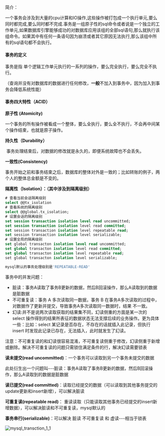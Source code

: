 简介：

一个事务会涉及到大量的cpu计算和IO操作,这些操作被打包成一个执行单元,要么同时都完成,要么同时都不完成.事务是一组原子性的sql命令或者说是一个独立的工作单元,如果数据库引擎能够成功的对数据库应用该组的全部sql语句,那么就执行该组命令。如果其中有任何一条语句因为崩溃或者其它原因无法执行,那么该组中所有的sql语句都不会执行。

#### 事务的定义

事务是指 单个逻辑工作单元执行的一系列的操作，要么完全执行，要么完全不执行。

（查询并没有对数据库的数据进行任何修改，**一般**不加入到事务中，因为加入到事务会降低系统性能）

#### 事务四大特性（ACID）

**原子性 (Atomicity)**

​	一个事务的所有操作被看成一个整体，要么全执行，要么全不执行，不会再中间某个操作结束，也就是原子操作。

**持久性（Durability）**

​	事务处理结束后，对数据的修改就是永久的，即便系统故障也不会丢失。

**一致性(Consistency)**

​	事务开始之前和事务结束之后，数据库的整体对外是一致的；比如转账的例子，两个人的整体总金额是不变的。

**隔离性（Isolation）：（其中涉及到隔离级别）**

```sql
# 查看当前会话隔离级别
select @@tx_isolation
# 查看系统的隔离级别
select @@global.tx_isolation;
# 设置会话的隔离级别
set session transaction isolation level read uncommitted;
set session transaction isolation level read committed;
set session transaction isolation level repeatable read;
set session transaction isolation level serializable;
# 设置全局的隔离级别
set global transacton isolation level read uncommitted;
set global transacton isolation level read committed;
set global transacton isolation level repeatable read;
set global transacton isolation level serializable;

mysql默认的事务处理级别是'REPEATABLE-READ'
```

事务中的并发问题：

* 脏读：事务A读取了事务B更新的数据，然后B回滚操作，那么A读取到的数据是脏数据
* 不可重复读：事务 A 多次读取同一数据，事务 B 在事务A多次读取的过程中，对数据作了更新并提交，导致事务A多次读取同一数据时，结果 不一致。
* 幻读:并不是说两次读取获取的结果集不同，幻读侧重的方面是某一次的 select 操作得到的结果所表征的数据状态无法支撑后续的业务操作。更为具体一些：比如：select 某记录是否存在，不存在的话就插入此记录，但执行 insert 时发现此记录已存在，无法插入，此时就发生了幻读。

注意：不可重复读的和幻读很容易混淆，不可重复读侧重于修改，幻读侧重于新增或删除。解决不可重复读的问题只需锁住满足条件的行，解决幻读需要锁表



**读未提交(read uncommitted)**：一个事务可以读取到另一个事务未提交的数据

​	此处衍生出一个问题叫---脏读：事务A读取了事务B更新的数据，然后B回滚操作，那么A读取到的数据是脏数据

**读已提交(read committed)**：读取已经提交的数据（可以读取到其他事务提交的update更新和insert新增），可以解决脏读

**可重复读(repeatable read)**： 重读读取（只能读取其他事务已经提交的insert新增数据），可以解决脏读和不可重复读，mysql默认的

**事务串行(serializable)**：可以解决 脏读 不可重复读 和 虚读---相当于锁表



![mysql_transction_1_1](/Users/jzue/Desktop/blog_file/mysql_transction_1_1.jpeg)

